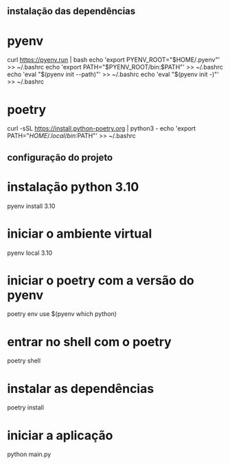 ## instalação das dependências
# pyenv
curl https://pyenv.run | bash
echo 'export PYENV_ROOT="$HOME/.pyenv"' >> ~/.bashrc
echo 'export PATH="$PYENV_ROOT/bin:$PATH"' >> ~/.bashrc
echo 'eval "$(pyenv init --path)"' >> ~/.bashrc
echo 'eval "$(pyenv init -)"' >> ~/.bashrc

# poetry
curl -sSL https://install.python-poetry.org | python3 -
echo 'export PATH="$HOME/.local/bin:$PATH"' >> ~/.bashrc

## configuração do projeto

# instalação python 3.10
pyenv install 3.10

# iniciar o ambiente virtual
pyenv local 3.10

# iniciar o poetry com a versão do pyenv
poetry env use $(pyenv which python)

# entrar no shell com o poetry
poetry shell

# instalar as dependências
poetry install

# iniciar a aplicação
python main.py
